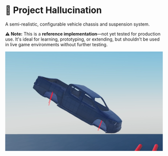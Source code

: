 # 🚗 Project Hallucination

A semi-realistic, configurable vehicle chassis and suspension system.

**⚠️ Note:** This is a **reference implementation**—not yet tested for production use. It's ideal for learning, prototyping, or extending, but shouldn’t be used in live game environments without further testing.

[![Image](assets/ApplicationFrameHost_XOwrop8JUH.png)](assets/ApplicationFrameHost_XOwrop8JUH.png)
